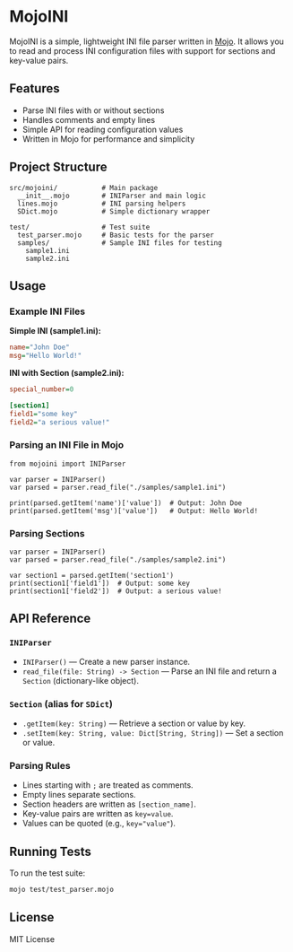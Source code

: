 # MojoINI

MojoINI is a simple, lightweight INI file parser written in [Mojo](https://www.modular.com/mojo). It allows you to read and process INI configuration files with support for sections and key-value pairs.

## Features
- Parse INI files with or without sections
- Handles comments and empty lines
- Simple API for reading configuration values
- Written in Mojo for performance and simplicity

## Project Structure
```
src/mojoini/           # Main package
  __init__.mojo        # INIParser and main logic
  lines.mojo           # INI parsing helpers
  SDict.mojo           # Simple dictionary wrapper

test/                  # Test suite
  test_parser.mojo     # Basic tests for the parser
  samples/             # Sample INI files for testing
    sample1.ini
    sample2.ini
```

## Usage
### Example INI Files
**Simple INI (sample1.ini):**
```ini
name="John Doe"
msg="Hello World!"
```

**INI with Section (sample2.ini):**
```ini
special_number=0

[section1]
field1="some key"
field2="a serious value!"
```

### Parsing an INI File in Mojo
```mojo
from mojoini import INIParser

var parser = INIParser()
var parsed = parser.read_file("./samples/sample1.ini")

print(parsed.getItem('name')['value'])  # Output: John Doe
print(parsed.getItem('msg')['value'])   # Output: Hello World!
```

### Parsing Sections
```mojo
var parser = INIParser()
var parsed = parser.read_file("./samples/sample2.ini")

var section1 = parsed.getItem('section1')
print(section1['field1'])  # Output: some key
print(section1['field2'])  # Output: a serious value!
```

## API Reference
### `INIParser`
- `INIParser()` — Create a new parser instance.
- `read_file(file: String) -> Section` — Parse an INI file and return a `Section` (dictionary-like object).

### `Section` (alias for `SDict`)
- `.getItem(key: String)` — Retrieve a section or value by key.
- `.setItem(key: String, value: Dict[String, String])` — Set a section or value.

### Parsing Rules
- Lines starting with `;` are treated as comments.
- Empty lines separate sections.
- Section headers are written as `[section_name]`.
- Key-value pairs are written as `key=value`.
- Values can be quoted (e.g., `key="value"`).

## Running Tests
To run the test suite:
```sh
mojo test/test_parser.mojo
```

## License
MIT License

